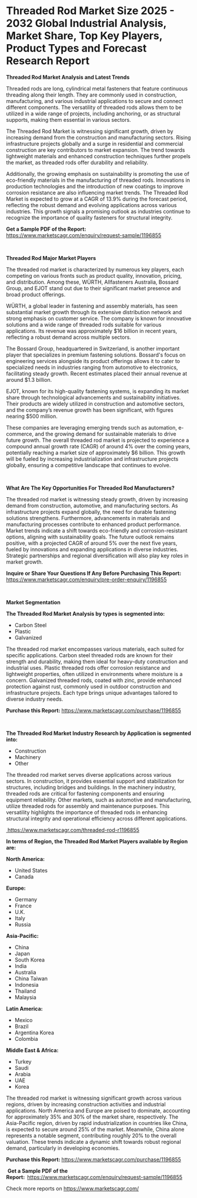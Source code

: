 <p><h1>Threaded Rod Market Size 2025 - 2032 Global Industrial Analysis, Market Share, Top Key Players, Product Types and Forecast Research Report</h1></p><p><strong>Threaded Rod Market Analysis and Latest Trends</strong></p>
<p><p>Threaded rods are long, cylindrical metal fasteners that feature continuous threading along their length. They are commonly used in construction, manufacturing, and various industrial applications to secure and connect different components. The versatility of threaded rods allows them to be utilized in a wide range of projects, including anchoring, or as structural supports, making them essential in various sectors.</p><p>The Threaded Rod Market is witnessing significant growth, driven by increasing demand from the construction and manufacturing sectors. Rising infrastructure projects globally and a surge in residential and commercial construction are key contributors to market expansion. The trend towards lightweight materials and enhanced construction techniques further propels the market, as threaded rods offer durability and reliability.</p><p>Additionally, the growing emphasis on sustainability is promoting the use of eco-friendly materials in the manufacturing of threaded rods. Innovations in production technologies and the introduction of new coatings to improve corrosion resistance are also influencing market trends. The Threaded Rod Market is expected to grow at a CAGR of 13.9% during the forecast period, reflecting the robust demand and evolving applications across various industries. This growth signals a promising outlook as industries continue to recognize the importance of quality fasteners for structural integrity.</p></p>
<p><strong>Get a Sample PDF of the Report:&nbsp;</strong> <a href="https://www.marketscagr.com/enquiry/request-sample/1196855?utm_campaign=2770&utm_medium=2&utm_source=Github&utm_content=ia&utm_term=01042025&utm_id=threaded-rod">https://www.marketscagr.com/enquiry/request-sample/1196855</a></p>
<p>&nbsp;</p>
<p><strong>Threaded Rod Major Market Players</strong></p>
<p><p>The threaded rod market is characterized by numerous key players, each competing on various fronts such as product quality, innovation, pricing, and distribution. Among these, WÜRTH, Allfasteners Australia, Bossard Group, and EJOT stand out due to their significant market presence and broad product offerings.</p><p>WÜRTH, a global leader in fastening and assembly materials, has seen substantial market growth through its extensive distribution network and strong emphasis on customer service. The company is known for innovative solutions and a wide range of threaded rods suitable for various applications. Its revenue was approximately $16 billion in recent years, reflecting a robust demand across multiple sectors.</p><p>The Bossard Group, headquartered in Switzerland, is another important player that specializes in premium fastening solutions. Bossard's focus on engineering services alongside its product offerings allows it to cater to specialized needs in industries ranging from automotive to electronics, facilitating steady growth. Recent estimates placed their annual revenue at around $1.3 billion.</p><p>EJOT, known for its high-quality fastening systems, is expanding its market share through technological advancements and sustainability initiatives. Their products are widely utilized in construction and automotive sectors, and the company’s revenue growth has been significant, with figures nearing $500 million.</p><p>These companies are leveraging emerging trends such as automation, e-commerce, and the growing demand for sustainable materials to drive future growth. The overall threaded rod market is projected to experience a compound annual growth rate (CAGR) of around 4% over the coming years, potentially reaching a market size of approximately $6 billion. This growth will be fueled by increasing industrialization and infrastructure projects globally, ensuring a competitive landscape that continues to evolve.</p></p>
<p>&nbsp;</p>
<p><strong>What Are The Key Opportunities For Threaded Rod Manufacturers?</strong></p>
<p><p>The threaded rod market is witnessing steady growth, driven by increasing demand from construction, automotive, and manufacturing sectors. As infrastructure projects expand globally, the need for durable fastening solutions strengthens. Furthermore, advancements in materials and manufacturing processes contribute to enhanced product performance. Market trends indicate a shift towards eco-friendly and corrosion-resistant options, aligning with sustainability goals. The future outlook remains positive, with a projected CAGR of around 5% over the next five years, fueled by innovations and expanding applications in diverse industries. Strategic partnerships and regional diversification will also play key roles in market growth.</p></p>
<p><strong>Inquire or Share Your Questions If Any Before Purchasing This Report:</strong> <a href="https://www.marketscagr.com/enquiry/pre-order-enquiry/1196855?utm_campaign=2770&utm_medium=2&utm_source=Github&utm_content=ia&utm_term=01042025&utm_id=threaded-rod">https://www.marketscagr.com/enquiry/pre-order-enquiry/1196855</a></p>
<p>&nbsp;</p>
<p><strong>Market Segmentation</strong></p>
<p><strong>The Threaded Rod Market Analysis by types is segmented into:</strong></p>
<p><ul><li>Carbon Steel</li><li>Plastic</li><li>Galvanized</li></ul></p>
<p><p>The threaded rod market encompasses various materials, each suited for specific applications. Carbon steel threaded rods are known for their strength and durability, making them ideal for heavy-duty construction and industrial uses. Plastic threaded rods offer corrosion resistance and lightweight properties, often utilized in environments where moisture is a concern. Galvanized threaded rods, coated with zinc, provide enhanced protection against rust, commonly used in outdoor construction and infrastructure projects. Each type brings unique advantages tailored to diverse industry needs.</p></p>
<p><strong>Purchase this Report:&nbsp;</strong><a href="https://www.marketscagr.com/purchase/1196855?utm_campaign=2770&utm_medium=2&utm_source=Github&utm_content=ia&utm_term=01042025&utm_id=threaded-rod">https://www.marketscagr.com/purchase/1196855</a></p>
<p>&nbsp;</p>
<p><strong>The Threaded Rod Market Industry Research by Application is segmented into:</strong></p>
<p><ul><li>Construction</li><li>Machinery</li><li>Other</li></ul></p>
<p><p>The threaded rod market serves diverse applications across various sectors. In construction, it provides essential support and stabilization for structures, including bridges and buildings. In the machinery industry, threaded rods are critical for fastening components and ensuring equipment reliability. Other markets, such as automotive and manufacturing, utilize threaded rods for assembly and maintenance purposes. This versatility highlights the importance of threaded rods in enhancing structural integrity and operational efficiency across different applications.</p></p>
<p><a href="https://www.marketscagr.com/threaded-rod-r1196855?utm_campaign=2770&utm_medium=2&utm_source=Github&utm_content=ia&utm_term=01042025&utm_id=threaded-rod">&nbsp;https://www.marketscagr.com/threaded-rod-r1196855</a></p>
<p><strong>In terms of Region, the Threaded Rod Market Players available by Region are:</strong></p>
<p>
    <p> <strong> North America: </strong>
        <ul>
            <li>United States</li>
            <li>Canada</li>
        </ul>
        </p> 
    <p> <strong> Europe: </strong>
        <ul>
            <li>Germany</li>
            <li>France</li>
            <li>U.K.</li>
            <li>Italy</li>
            <li>Russia</li>
        </ul>
        </p> 
    <p> <strong> Asia-Pacific: </strong>
        <ul>
            <li>China</li>
            <li>Japan</li>
            <li>South Korea</li>
            <li>India</li>
            <li>Australia</li>
            <li>China Taiwan</li>
            <li>Indonesia</li>
            <li>Thailand</li>
            <li>Malaysia</li>
        </ul>
        </p> 
    <p> <strong> Latin America: </strong>
        <ul>
            <li>Mexico</li>
            <li>Brazil</li>
            <li>Argentina Korea</li>
            <li>Colombia</li>
        </ul>
        </p> 
    <p> <strong> Middle East & Africa: </strong>
        <ul>
            <li>Turkey</li>
            <li>Saudi</li>
            <li>Arabia</li>
            <li>UAE</li>
            <li>Korea</li>
        </ul>
    </p>
    </p>
<p><p>The threaded rod market is witnessing significant growth across various regions, driven by increasing construction activities and industrial applications. North America and Europe are poised to dominate, accounting for approximately 35% and 30% of the market share, respectively. The Asia-Pacific region, driven by rapid industrialization in countries like China, is expected to secure around 25% of the market. Meanwhile, China alone represents a notable segment, contributing roughly 20% to the overall valuation. These trends indicate a dynamic shift towards robust regional demand, particularly in developing economies.</p></p>
<p><strong>Purchase this Report: </strong><a href="https://www.marketscagr.com/purchase/1196855?utm_campaign=2770&utm_medium=2&utm_source=Github&utm_content=ia&utm_term=01042025&utm_id=threaded-rod">https://www.marketscagr.com/purchase/1196855</a></p>
<p>&nbsp;<strong>Get a Sample PDF of the Report:&nbsp;&nbsp;</strong><a href="https://www.marketscagr.com/enquiry/request-sample/1196855?utm_campaign=2770&utm_medium=2&utm_source=Github&utm_content=ia&utm_term=01042025&utm_id=threaded-rod">https://www.marketscagr.com/enquiry/request-sample/1196855</a></p>
<p><strong></strong></p>
<p>Check more reports on <a href="https://www.marketscagr.com/?utm_campaign=2770&utm_medium=2&utm_source=Github&utm_content=ia&utm_term=01042025&utm_id=threaded-rod">https://www.marketscagr.com/</a></p>